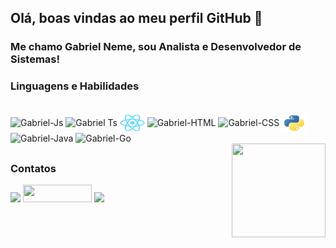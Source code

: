 ## Olá, boas vindas ao meu perfil GitHub 👋
### Me chamo Gabriel Neme, sou Analista e Desenvolvedor de Sistemas!



### Linguagens e Habilidades

<div style="display: inline_block"><br>
    <img align="center" alt="Gabriel-Js" height="30" width="40" src="https://cdn.jsdelivr.net/gh/devicons/devicon@latest/icons/javascript/javascript-original.svg">
    <img align="center" alt="Gabriel Ts" height="30" width="40" src="https://cdn.jsdelivr.net/gh/devicons/devicon@latest/icons/typescript/typescript-original.svg">
    <img align="center" alt="Gabriel-React" height="30" width="40" src="https://raw.githubusercontent.com/devicons/devicon/master/icons/react/react-original.svg">
    <img align="center" alt="Gabriel-HTML" height="30" width="40" src="https://cdn.jsdelivr.net/gh/devicons/devicon@latest/icons/html5/html5-original.svg">
    <img align="center" alt="Gabriel-CSS" height="30" width="40" src="https://cdn.jsdelivr.net/gh/devicons/devicon@latest/icons/css3/css3-original.svg">
    <img align="center" alt="Gabriel-Python" height="30" width="40" src="https://raw.githubusercontent.com/devicons/devicon/master/icons/python/python-original.svg">
    <img align="center" alt="Gabriel-Java" height="30" width="40" src="https://cdn.jsdelivr.net/gh/devicons/devicon@latest/icons/java/java-original.svg">
    <img align="center" alt="Gabriel-Go" height="30" width="40" src="https://cdn.jsdelivr.net/gh/devicons/devicon@latest/icons/go/go-original-wordmark.svg">
    </div>
    <img align="right" type="img.jpg" height="150" width="150" src="https://i.ibb.co/80bXyfZ/Designer-removebg-preview.png"/>

  ##

  ### Contatos
<div> 
  <a href="mailto:nemeegabriel@gmail.com"><img src="https://img.shields.io/badge/Gmail-D14836?style=for-the-badge&logo=gmail&logoColor=white" target="_blank"></a>
  <a href="https://www.linkedin.com/in/gabriel-neme-33645b268" target="_blank"><img src="https://i.ibb.co/hZ4McY9/Linkedin.png" style="width:110px; height:28px;"></a>
  <a href="https://instagram.com/gneme._" target="_blank"><img src="https://img.shields.io/badge/-Instagram-%23E4405F?style=for-the-badge&logo=instagram&logoColor=white" target="_blank"></a>
</div>                    

 ##
